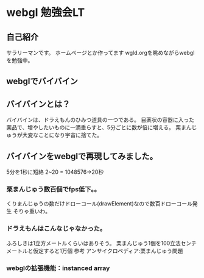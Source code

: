 # webgl 勉強会LT

## 自己紹介

サラリーマンです。
ホームページとか作ってます
wgld.orgを眺めながらwebglを勉強中。

## webglでバイバイン

## バイバインとは？

バイバインは、ドラえもんのひみつ道具の一つである。
目薬状の容器に入った薬品で、増やしたいものに一滴垂らすと、5分ごとに数が倍に増える。
栗まんじゅうが大変なことになり宇宙に捨てた。

## バイバインをwebglで再現してみました。

5分を1秒に短絡
2~20 = 1048576→20秒

### 栗まんじゅう数百個でfps低下。。

くりまんじゅうの数だけドローコール(drawElement)なので数百ドローコール発生
そりゃ重いわ。

### ドラえもんはこんなじゃなかった。

ふろしきは1立方メートルくらいはありそう。
栗まんじゅう1個を100立法センチメートルと仮定すると1万個
参考 アンサイクロペディア:栗まんじゅう問題

### webglの拡張機能：instanced array



